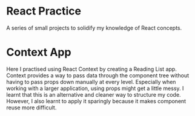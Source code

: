 # React Practice
A series of small projects to solidify my knowledge of React concepts.

# Context App
Here I practised using React Context by creating a Reading List app. Context provides a way to pass data through the component tree without having to pass props down manually at every level. Especially when working with a larger application, using props might get a little messy. I learnt that this is an alternative and cleaner way to structure my code. However, I also learnt to apply it sparingly because it makes component reuse more difficult. 
